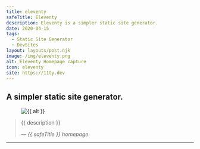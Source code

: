 ```yaml
---
title: eleventy
safeTitle: Eleventy
description: Eleventy is a simpler static site generator.
date: 2020-04-15
tags:
  - Static Site Generator
  - DevSites
layout: layouts/post.njk
image: /img/eleventy.png
alt: Eleventy Homepage capture
icon: eleventy
site: https://11ty.dev
---
```


<div class="box">

<h2 class="is-family-secondary">A simpler static site generator.</h2>

<figure class="image">
<img alt="{{ alt }}" src="{{ image }}">
</figure>

> {{ description }}
>
> <cite>&mdash; {{ safeTitle }} homepage</cite>

</div>

---
